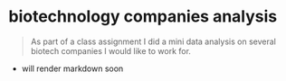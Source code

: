 # biotechnology companies analysis

> As part of a class assignment I did a mini data analysis on several biotech companies I would like to work for. 

- will render markdown soon
